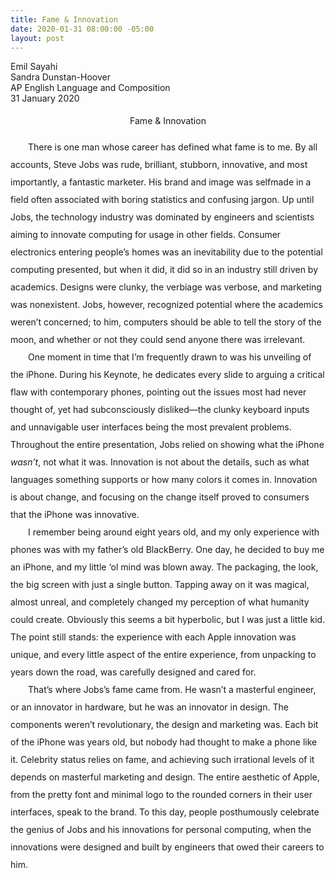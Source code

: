 ```yaml
---
title: Fame & Innovation
date: 2020-01-31 08:00:00 -05:00
layout: post
---
```


<article>
<p>
Emil Sayahi<br>
Sandra Dunstan-Hoover<br>
AP English Language and Composition<br>
31 January 2020<br>
</p>

<p align="center" style="line-height: 2;">Fame & Innovation</p>
<p style="line-height: 2;">
	&emsp;&emsp;There is one man whose career has defined what fame is to me. By all accounts, Steve Jobs was rude, brilliant, stubborn, innovative, and most importantly, a fantastic marketer. His brand and image was selfmade in a field often associated with boring statistics and confusing jargon. Up until Jobs, the technology industry was dominated by engineers and scientists aiming to innovate computing for usage in other fields. Consumer electronics entering people’s homes was an inevitability due to the potential computing presented, but when it did, it did so in an industry still driven by academics. Designs were clunky, the verbiage was verbose, and marketing was nonexistent. Jobs, however, recognized potential where the academics weren’t concerned; to him, computers should be able to tell the story of the moon, and whether or not they could send anyone there was irrelevant.<br>
	&emsp;&emsp;One moment in time that I’m frequently drawn to was his unveiling of the iPhone. During his Keynote, he dedicates every slide to arguing a critical flaw with contemporary phones, pointing out the issues most had never thought of, yet had subconsciously disliked—the clunky keyboard inputs and unnavigable user interfaces being the most prevalent problems. Throughout the entire presentation, Jobs relied on showing what the iPhone <em>wasn’t</em>, not what it was. Innovation is not about the details, such as what languages something supports or how many colors it comes in. Innovation is about change, and focusing on the change itself proved to consumers that the iPhone was innovative.<br>
	&emsp;&emsp;I remember being around eight years old, and my only experience with phones was with my father’s old BlackBerry. One day, he decided to buy me an iPhone, and my little ‘ol mind was blown away. The packaging, the look, the big screen with just a single button. Tapping away on it was magical, almost unreal, and completely changed my perception of what humanity could create. Obviously this seems a bit hyperbolic, but I was just a little kid. The point still stands: the experience with each Apple innovation was unique, and every little aspect of the entire experience, from unpacking to years down the road, was carefully designed and cared for.<br>
	&emsp;&emsp;That’s where Jobs’s fame came from. He wasn’t a masterful engineer, or an innovator in hardware, but he was an innovator in design. The components weren’t revolutionary, the design and marketing was. Each bit of the iPhone was years old, but nobody had thought to make a phone like it. Celebrity status relies on fame, and achieving such irrational levels of it depends on masterful marketing and design. The entire aesthetic of Apple, from the pretty font and minimal logo to the rounded corners in their user interfaces, speak to the brand. To this day, people posthumously celebrate the genius of Jobs and his innovations for personal computing, when the innovations were designed and built by engineers that owed their careers to him.